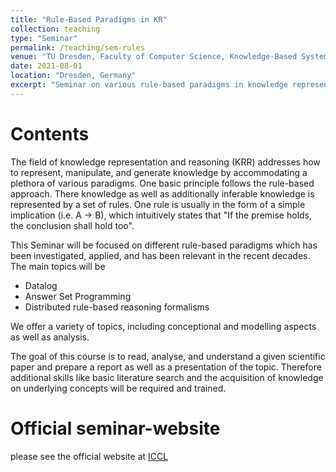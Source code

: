 ```yaml
---
title: "Rule-Based Paradigms in KR"
collection: teaching
type: "Seminar"
permalink: /teaching/sem-rules
venue: "TU Dresden, Faculty of Computer Science, Knowledge-Based Systems Group"
date: 2021-08-01
location: "Dresden, Germany"
excerpt: "Seminar on various rule-based paradigms in knowledge representation and reasoning"
---
```


Contents
=====
The field of knowledge representation and reasoning (KRR) addresses how to represent, manipulate, and generate knowledge by accommodating a plethora of various paradigms. One basic principle follows the rule-based approach. There knowledge as well as additionally inferable knowledge is represented by a set of rules. One rule is usually in the form of a simple implication (i.e. A -> B), which intuitively states that "If the premise holds, the conclusion shall hold too".

This Seminar will be focused on different rule-based paradigms which has been investigated, applied, and has been relevant in the recent decades. The main topics will be 
* Datalog
* Answer Set Programming
* Distributed rule-based reasoning formalisms

We offer a variety of topics, including conceptional and modelling aspects as well as analysis.

The goal of this course is to read, analyse, and understand a given scientific paper and prepare a report as well as a presentation of the topic. Therefore additional skills like basic literature search and the acquisition of knowledge on underlying concepts will be required and trained. 

Official seminar-website
=====
please see the official website at [ICCL](https://iccl.inf.tu-dresden.de/web/Seminar_Rule-Based_Paradigms_in_KR_(WS2021))
